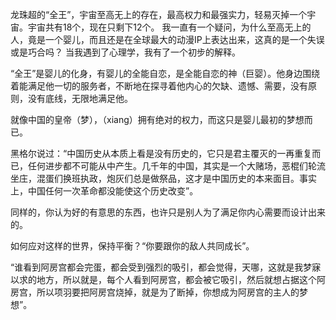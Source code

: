 龙珠超的“全王”，宇宙至高无上的存在，最高权力和最强实力，轻易灭掉一个宇宙。宇宙共有18个，现在只剩下12个。
我一直有一个疑问，为什么至高无上的人，竟是一个婴儿，而且还是在全球最大的动漫IP上表达出来，这真的是一个失误或是巧合吗？
当我遇到了心理学，我有了一个初步的解释。

“全王”是婴儿的化身，有婴儿的全能自恋，是全能自恋的神（巨婴）。他身边围绕着能满足他一切的服务者，不断地在探寻着他内心的欠缺、遗憾、需要，没有原则，没有底线，无限地满足他。

就像中国的皇帝（梦），（xiang）拥有绝对的权力，而这只是婴儿最初的梦想而已。

黑格尔说过：“中国历史从本质上看是没有历史的，它只是君主覆灭的一再重复而已，任何进步都不可能从中产生。几千年的中国，其实是一个大赌场，恶棍们轮流坐庄，混蛋们换班执政，炮灰们总是做祭品，这才是中国历史的本来面目。事实上，中国任何一次革命都没能使这个历史改变”。

同样的，你认为好的有意思的东西，也许只是别人为了满足你内心需要而设计出来的。

如何应对这样的世界，保持平衡？“你要跟你的敌人共同成长”。

“谁看到阿房宫都会完蛋，都会受到强烈的吸引，都会觉得，天哪，这就是我梦寐以求的地方，所以就是，每个人看到阿房宫，都会被它吸引，然后就想占据这个阿房宫，所以项羽要把阿房宫烧掉，就是为了断掉，你想成为阿房宫的主人的梦想”。
